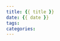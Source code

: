 ```yaml
---
title: {{ title }}
date: {{ date }}
tags:
categories:
---
```



<br>
<br>
<br>

<script async src="//pagead2.googlesyndication.com/pagead/js/adsbygoogle.js"></script>
<!-- 信息流广告 -->
<ins class="adsbygoogle"
     style="display:block"
     data-ad-client="ca-pub-4127326375481893"
     data-ad-slot="9105526840"
     data-ad-format="auto"
     data-full-width-responsive="true"></ins>
<script>
(adsbygoogle = window.adsbygoogle || []).push({});
</script>